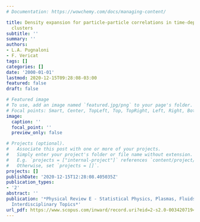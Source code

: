 ```yaml
---
# Documentation: https://wowchemy.com/docs/managing-content/

title: Density expansion for particle-particle correlations in time-dependent physical
  clusters
subtitle: ''
summary: ''
authors:
- L.A. Pugnaloni
- F. Vericat
tags: []
categories: []
date: '2000-01-01'
lastmod: 2020-12-15T09:28:08-03:00
featured: false
draft: false

# Featured image
# To use, add an image named `featured.jpg/png` to your page's folder.
# Focal points: Smart, Center, TopLeft, Top, TopRight, Left, Right, BottomLeft, Bottom, BottomRight.
image:
  caption: ''
  focal_point: ''
  preview_only: false

# Projects (optional).
#   Associate this post with one or more of your projects.
#   Simply enter your project's folder or file name without extension.
#   E.g. `projects = ["internal-project"]` references `content/project/deep-learning/index.md`.
#   Otherwise, set `projects = []`.
projects: []
publishDate: '2020-12-15T12:28:08.405035Z'
publication_types:
- '2'
abstract: ''
publication: '*Physical Review E - Statistical Physics, Plasmas, Fluids, and Related
  Interdisciplinary Topics*'
url_pdf: https://www.scopus.com/inward/record.uri?eid=2-s2.0-0034207194&partnerID=40&md5=62f664bf4dd0e75e9fcdb0b64570a751
---
```

